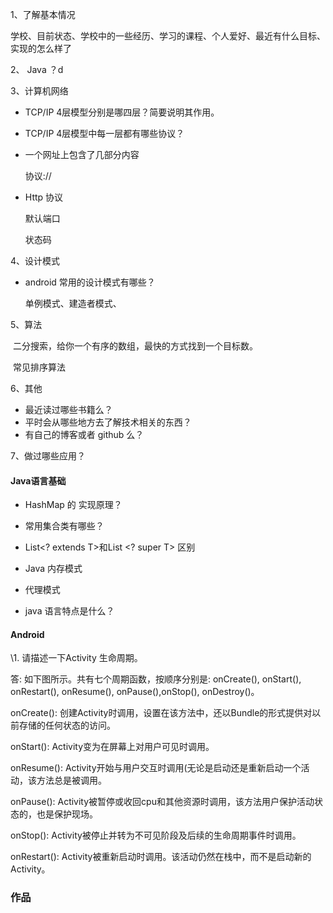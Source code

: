 1、了解基本情况

​	学校、目前状态、学校中的一些经历、学习的课程、个人爱好、最近有什么目标、实现的怎么样了

2、 Java ？d

3、计算机网络

- TCP/IP 4层模型分别是哪四层？简要说明其作用。
- TCP/IP 4层模型中每一层都有哪些协议？


- 一个网址上包含了几部分内容

  协议://


- Http 协议

  默认端口

  状态码

4、设计模式

* android 常用的设计模式有哪些？

  单例模式、建造者模式、


5、算法

​	二分搜索，给你一个有序的数组，最快的方式找到一个目标数。

​	常见排序算法

6、其他

 * 最近读过哪些书籍么？
 * 平时会从哪些地方去了解技术相关的东西？
 * 有自己的博客或者 github 么？

7、做过哪些应用？

#### Java语言基础

* HashMap 的 实现原理？
* 常用集合类有哪些？
* List<? extends T>和List <? super T> 区别


* Java 内存模式
* 代理模式
* java 语言特点是什么？


#### Android

\1. 请描述一下Activity 生命周期。

答: 如下图所示。共有七个周期函数，按顺序分别是: onCreate(), onStart(), onRestart(), onResume(), onPause(),onStop(), onDestroy()。

onCreate(): 创建Activity时调用，设置在该方法中，还以Bundle的形式提供对以前存储的任何状态的访问。

onStart(): Activity变为在屏幕上对用户可见时调用。

onResume(): Activity开始与用户交互时调用(无论是启动还是重新启动一个活动，该方法总是被调用。

onPause(): Activity被暂停或收回cpu和其他资源时调用，该方法用户保护活动状态的，也是保护现场。

onStop(): Activity被停止并转为不可见阶段及后续的生命周期事件时调用。

onRestart(): Activity被重新启动时调用。该活动仍然在栈中，而不是启动新的Activity。



### 作品


